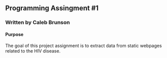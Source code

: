 ## Programming Assingment #1
### Written by Caleb Brunson

#### Purpose
The goal of this project assignment is to extract data from static webpages related to the HIV disease. 